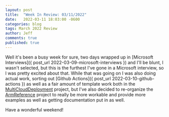 ```yaml
---
layout: post
title:  "Week In Review: 03/11/2022"
date:   2022-03-11 18:03:00 -0600
categories: blog
tags: March 2022 Review
author: Jeff
comments: true
published: true
---
```

Well it's been a busy week for sure, two days wrapped up in [Microsoft Interviews]({ post_url 2022-03-09-microsoft-interviews }) and I'll be blunt, I wasn't selected, but this is the furthest I've gone in a Microsoft interview, so I was pretty excited about that. While that was going on I was also doing actual work, sorting out [Github Actions]({ post_url 2022-03-10-github-actions }) as well as a fair amount of template work both in the [MultiCloudDeployment](https://github.com/MultiCloudDeployment) project, but I've also decided to re-organize the [ArmReference](https://github.com/ArmReference) project to really be more workable and provide more examples as well as getting documentation put in as well.

Have a wonderful weekend!
